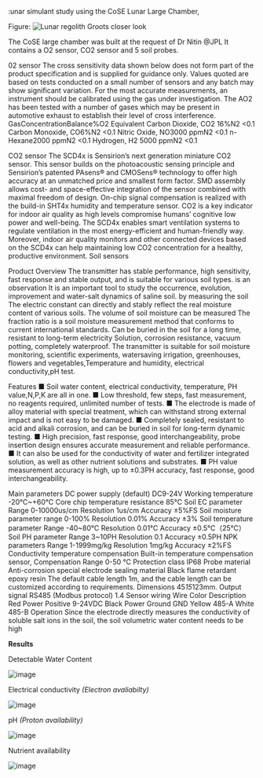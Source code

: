 :unar simulant study using the CoSE Lunar Large Chamber, 

Figure:
![Lunar regolith Groots closer look](https://github.com/dr-richard-barker/Lunar_regolith_AWG/assets/8679982/d9b7d9fc-e4fa-460f-ba0d-24f098591ad4)


The CoSE large chamber was built at the request of Dr Nitin @JPL 
It contains a O2 sensor, CO2 sensor and 5 soil probes.

02 sensor
The cross sensitivity data shown below does not form part of the product specification and is supplied for guidance only. Values quoted are based on tests conducted on a small number of sensors and any batch may show significant variation. For the most accurate measurements, an instrument should be calibrated using the gas under investigation. The AO2 has been tested with a number of gases which may be present in automotive exhaust to establish their level of cross interference. 
GasConcentrationBalance%O2 Equivalent Carbon Dioxide, CO2 16%N2 <0.1 Carbon Monoxide, CO6%N2 <0.1 Nitric Oxide, NO3000 ppmN2 <0.1 n-Hexane2000 ppmN2 <0.1 Hydrogen, H2 5000 ppmN2 <0.1


CO2 sensor
The SCD4x is Sensirion’s next generation miniature CO2 sensor. This sensor builds on the photoacoustic sensing principle and Sensirion’s patented PAsens® and CMOSens® technology to offer high accuracy at an unmatched price and smallest form factor. SMD assembly allows cost- and space-effective integration of the sensor combined with maximal freedom of design. On-chip signal compensation is realized with the build-in SHT4x humidity and temperature sensor.   CO2 is a key indicator for indoor air quality as high levels compromise humans’ cognitive low power  and well-being. The SCD4x enables smart ventilation systems to regulate ventilation in the most energy-efficient and human-friendly way. Moreover, indoor air quality monitors and other connected devices based on the SCD4x can help maintaining low CO2 concentration for a healthy, productive environment. 
Soil sensors 


Product Overview The transmitter has stable performance, high sensitivity, fast response and stable output, and is suitable for various soil types. is an observation It is an important tool to study the occurrence, evolution, improvement and water-salt dynamics of saline soil. by measuring the soil The electric constant can directly and stably reflect the real moisture content of various soils. The volume of soil moisture can be measured The fraction ratio is a soil moisture measurement method that conforms to current international standards. Can be buried in the soil for a long time, resistant to long-term electricity Solution, corrosion resistance, vacuum potting, completely waterproof. The transmitter is suitable for soil moisture monitoring, scientific experiments, watersaving irrigation, greenhouses, flowers and vegetables,Temperature and humidity, electrical conductivity,pH test. 


Features ■ Soil water content, electrical conductivity, temperature, PH value,N,P,K are all in one. ■ Low threshold, few steps, fast measurement, no reagents required, unlimited number of tests. ■ The electrode is made of alloy material with special treatment, which can withstand strong external impact and is not easy to be damaged. ■ Completely sealed, resistant to acid and alkali corrosion, and can be buried in soil for long-term dynamic testing. ■ High precision, fast response, good interchangeability, probe insertion design ensures accurate measurement and reliable performance. ■ It can also be used for the conductivity of water and fertilizer integrated solution, as well as other nutrient solutions and substrates. ■ PH value measurement accuracy is high, up to ±0.3PH accuracy, fast response, good interchangeability. 


Main parameters DC power supply (default) DC9-24V  Working temperature -20℃~+60℃  Core chip temperature resistance  85℃ Soil EC parameter  Range 0-10000us/cm Resolution 1us/cm Accuracy ±5%FS Soil moisture parameter range 0-100% Resolution  0.01% Accuracy  ±3%  Soil temperature parameter Range -40~80℃ Resolution 0.01℃ Accuracy ±0.5℃（25℃） Soil PH parameter Range 3~10PH Resolution 0.1 Accuracy ±0.5PH NPK parameters Range 1-1999mg/kg Resolution 1mg/kg Accuracy ±2%FS Conductivity temperature compensation Built-in temperature compensation sensor, Compensation Range 0-50 °C Protection class  IP68 Probe material  Anti-corrosion special electrode sealing material  Black flame retardant epoxy resin The default cable length  1m, and the cable length can be customized according to requirements. Dimensions  45*15*123mm. Output signal  RS485 (Modbus protocol)   1.4 Sensor wiring Wire Color Description Red Power Positive 9-24VDC Black  Power Ground GND Yellow 485-A White 485-B  Operation Since the electrode directly measures the conductivity of soluble salt ions in the soil, the soil volumetric water content needs to be high 

**Results**

Detectable Water Content 

![image](https://github.com/dr-richard-barker/Lunar_regolith_AWG/assets/8679982/8283a380-0a2b-4486-96ce-9cb0731a6e5c)


Electrical conductivity _(Electron avaliabilty)_

![image](https://github.com/dr-richard-barker/Lunar_regolith_AWG/assets/8679982/a055a7eb-56cc-4d23-aa0c-241a1851e0e3)


pH _(Proton availability)_

![image](https://github.com/dr-richard-barker/Lunar_regolith_AWG/assets/8679982/7a27d138-2c6b-427b-92b0-8d3e7a75c780)



Nutrient availability 

![image](https://github.com/dr-richard-barker/Lunar_regolith_AWG/assets/8679982/ccdbb88d-4bc4-4291-bc32-c25a3476c74d)
